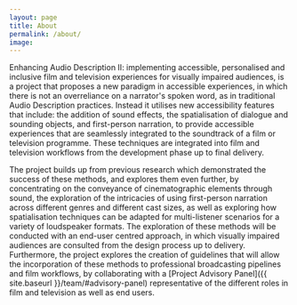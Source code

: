 ```yaml
---
layout: page
title: About
permalink: /about/
image: 
---
```


Enhancing Audio Description II: implementing accessible, personalised and inclusive film and television experiences for visually impaired audiences, is a project that proposes a new paradigm in accessible experiences, in which there is not an overreliance on a narrator's spoken word, as in traditional Audio Description practices. Instead it utilises new accessibility features that include: the addition of sound effects, the spatialisation of dialogue and sounding objects, and first-person narration, to provide accessible experiences that are seamlessly integrated to the soundtrack of a film or television programme. These techniques are integrated into film and television workflows from the development phase up to final delivery.

The project builds up from previous research which demonstrated the success of these methods, and explores them even further, by concentrating on the conveyance of cinematographic elements through sound, the exploration of the intricacies of using first-person narration across different genres and different cast sizes, as well as exploring how spatialisation techniques can be adapted for multi-listener scenarios for a variety of loudspeaker formats. The exploration of these methods will be conducted with an end-user centred approach, in which visually impaired audiences are consulted from the design process up to delivery. Furthermore, the project explores the creation of guidelines that will allow the incorporation of these methods to professional broadcasting pipelines and film workflows, by collaborating with a [Project Advisory Panel]({{ site.baseurl }}/team/#advisory-panel) representative of the different roles in film and television as well as end users.
